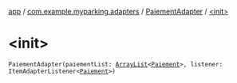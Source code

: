 [app](../../index.md) / [com.example.myparking.adapters](../index.md) / [PaiementAdapter](index.md) / [&lt;init&gt;](./-init-.md)

# &lt;init&gt;

`PaiementAdapter(paiementList: `[`ArrayList`](https://kotlinlang.org/api/latest/jvm/stdlib/kotlin.collections/-array-list/index.html)`<`[`Paiement`](../../com.example.myparking.models/-paiement/index.md)`>, listener: ItemAdapterListener<`[`Paiement`](../../com.example.myparking.models/-paiement/index.md)`>)`